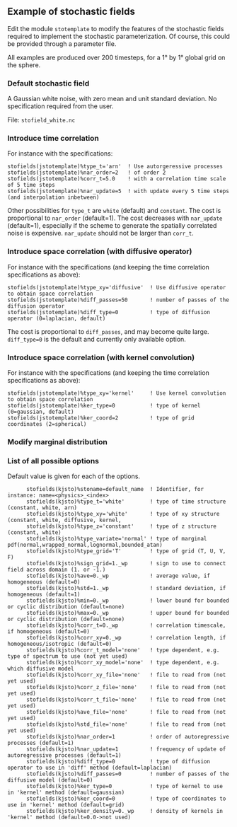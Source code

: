 ## Example of stochastic fields

Edit the module `stotemplate` to modify the features of the stochastic
fields required to implement the stochastic parameterization.
Of course, this could be provided through a parameter file.

All examples are produced over 200 timesteps,
for a 1° by 1° global grid on the sphere.

### Default stochastic field

A Gaussian white noise, with zero mean and unit standard deviation.
No specification required from the user.

File: `stofield_white.nc`

### Introduce time correlation

For instance with the specifications:

```
stofields(jstotemplate)%type_t='arn'  ! Use autorgeressive processes
stofields(jstotemplate)%nar_order=2   ! of order 2
stofields(jstotemplate)%corr_t=5.0    ! with a correlation time scale of 5 time steps
stofields(jstotemplate)%nar_update=5  ! with update every 5 time steps (and interpolation inbetween)
```

Other possibilities for `type_t` are `white` (default) and `constant`.
The cost is proportional to `nar_order` (default=1).
The cost decreases with `nar_update` (default=1), especially if the scheme to generate
the spatially correlated noise is expensive.
`nar_update` should not be larger than `corr_t`.

### Introduce space correlation (with diffusive operator)

For instance with the specifications (and keeping the time correlation specifications as above):

```
stofields(jstotemplate)%type_xy='diffusive'  ! Use diffusive operator to obtain space correlation
stofields(jstotemplate)%diff_passes=50       ! number of passes of the diffusion operator
stofields(jstotemplate)%diff_type=0          ! type of diffusion operator (0=laplacian, default)
```

The cost is proportional to `diff_passes`, and may become quite large.
`diff_type=0` is the default and currently only available option.

### Introduce space correlation (with kernel convolution)

For instance with the specifications (and keeping the time correlation specifications as above):

```
stofields(jstotemplate)%type_xy='kernel'     ! Use kernel convolution to obtain space correlation
stofields(jstotemplate)%ker_type=0           ! type of kernel (0=gaussian, default)
stofields(jstotemplate)%ker_coord=2          ! type of grid coordinates (2=spherical)
```

### Modify marginal distribution

### List of all possible options

Default value is given for each of the options.

```
      stofields(kjsto)%stoname=default_name  ! Identifier, for instance: name=<physics>_<index>
      stofields(kjsto)%type_t='white'        ! type of time structure (constant, white, arn)
      stofields(kjsto)%type_xy='white'       ! type of xy structure (constant, white, diffusive, kernel,
      stofields(kjsto)%type_z='constant'     ! type of z structure (constant, white)
      stofields(kjsto)%type_variate='normal' ! type of marginal pdf(normal,wrapped_normal,lognormal,bounded_atan)
      stofields(kjsto)%type_grid='T'         ! type of grid (T, U, V, F)
      stofields(kjsto)%sign_grid=1._wp       ! sign to use to connect field across domain (1. or -1.)
      stofields(kjsto)%ave=0._wp             ! average value, if homogeneous (default=0)
      stofields(kjsto)%std=1._wp             ! standard deviation, if homogeneous (default=1)
      stofields(kjsto)%min=0._wp             ! lower bound for bounded or cyclic distribution (default=none)
      stofields(kjsto)%max=0._wp             ! upper bound for bounded or cyclic distribution (default=none)
      stofields(kjsto)%corr_t=0._wp          ! correlation timescale, if homogeneous (default=0)
      stofields(kjsto)%corr_xy=0._wp         ! correlation length, if homogeneous/isotropic (default=0)
      stofields(kjsto)%corr_t_model='none'   ! type dependent, e.g. type of spectrum to use (not yet used)
      stofields(kjsto)%corr_xy_model='none'  ! type dependent, e.g. which diffusive model
      stofields(kjsto)%corr_xy_file='none'   ! file to read from (not yet used)
      stofields(kjsto)%corr_z_file='none'    ! file to read from (not yet used)
      stofields(kjsto)%corr_t_file='none'    ! file to read from (not yet used)
      stofields(kjsto)%ave_file='none'       ! file to read from (not yet used)
      stofields(kjsto)%std_file='none'       ! file to read from (not yet used)
      stofields(kjsto)%nar_order=1           ! order of autoregressive processes (default=1)
      stofields(kjsto)%nar_update=1          ! frequency of update of autoregressive processes (default=1)
      stofields(kjsto)%diff_type=0           ! type of diffusion operator to use in 'diff' method (default=laplacian)
      stofields(kjsto)%diff_passes=0         ! number of passes of the diffusive model (default=0)
      stofields(kjsto)%ker_type=0            ! type of kernel to use in 'kernel' method (default=gaussian)
      stofields(kjsto)%ker_coord=0           ! type of coordinates to use in 'kernel' method (default=grid)
      stofields(kjsto)%ker_density=0._wp     ! density of kernels in 'kernel' method (default=0.0->not used)
```

